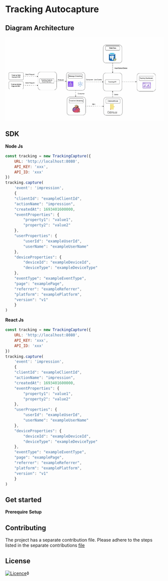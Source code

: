 # Tracking Autocapture

## Diagram Architecture

<div align="center">
    <img align="center" src="./assets/tracking-capture.gif" alt="drawing" width="1000"/>
</div>

## SDK
**Node Js**
```js
const tracking = new TrackingCapture({
    URL: 'http://localhost:8080',
    API_KEY: 'xxx',
    API_ID: 'xxx'
})
tracking.capture(
    'event': 'impression',
    {
    "clientId": "exampleClientId",
    "actionName": "impression",
    "createdAt": 1693401600000,
    "eventProperties": {
        "property1": "value1",
        "property2": "value2"
    },
    "userProperties": {
        "userId": "exampleUserId",
        "userName": "exampleUserName"
    },
    "deviceProperties": {
        "deviceId": "exampleDeviceId",
        "deviceType": "exampleDeviceType"
    },
    "eventType": "exampleEventType",
    "page": "examplePage",
    "referrer": "exampleReferrer",
    "platform": "examplePlatform",
    "version": "v1"
    }
)
```

**React Js**
```jsx
const tracking = new TrackingCapture({
    URL: 'http://localhost:8080',
    API_KEY: 'xxx',
    API_ID: 'xxx'
})
tracking.capture(
    'event': 'impression',
    {
    "clientId": "exampleClientId",
    "actionName": "impression",
    "createdAt": 1693401600000,
    "eventProperties": {
        "property1": "value1",
        "property2": "value2"
    },
    "userProperties": {
        "userId": "exampleUserId",
        "userName": "exampleUserName"
    },
    "deviceProperties": {
        "deviceId": "exampleDeviceId",
        "deviceType": "exampleDeviceType"
    },
    "eventType": "exampleEventType",
    "page": "examplePage",
    "referrer": "exampleReferrer",
    "platform": "examplePlatform",
    "version": "v1"
    }
)

```


## Get started
**Prerequire**
**Setup**


## Contributing
The project has a separate contribution file. Please adhere to the steps listed in the separate contributions [file](./CONTRIBUTING.md)

## License
[![Licence](https://img.shields.io/github/license/Ileriayo/markdown-badges?style=for-the-badge)](./LICENSE)◊